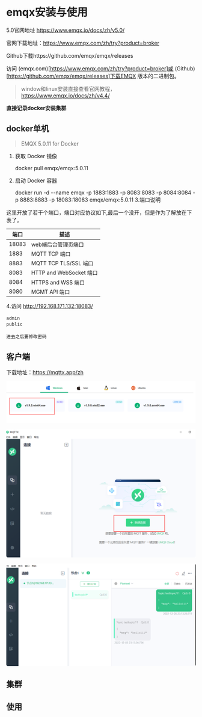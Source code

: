 # emqx安装与使用

5.0官网地址 https://www.emqx.io/docs/zh/v5.0/

官网下载地址：https://www.emqx.com/zh/try?product=broker  

Github下载https://github.com/emqx/emqx/releases  

访问 (emqx.com)[https://www.emqx.com/zh/try?product=broker]或 (Github) [https://github.com/emqx/emqx/releases]下载EMQX 版本的二进制包。

> window和linux安装直接查看官网教程，https://www.emqx.io/docs/zh/v4.4/  

**直接记录docker安装集群**

## docker单机
> EMQX 5.0.11 for Docker

1. 获取 Docker 镜像


    docker pull emqx/emqx:5.0.11
    
2. 启动 Docker 容器


    docker run -d --name emqx -p 1883:1883 -p 8083:8083 -p 8084:8084 -p 8883:8883 -p 18083:18083 emqx/emqx:5.0.11
3.端口说明
    
这里开放了若干个端口，端口对应协议如下,最后一个没开，但是作为了解放在下表了。
    
端口|	描述
--|--
18083|	web端后台管理页端口
1883|	MQTT TCP 端口
8883|	MQTT TCP TLS/SSL 端口
8083|	HTTP and WebSocket 端口
8084|	HTTPS and WSS 端口
8080|	MGMT API 端口

4.访问 http://192.168.171.132:18083/

    admin 
    public
    
    进去之后要修改密码
    
## 客户端
下载地址：https://mqttx.app/zh

![](images/22d8c182.png)

![](images/de180ea9.png)

![](images/c43b4884.png)

## 集群



## 使用
